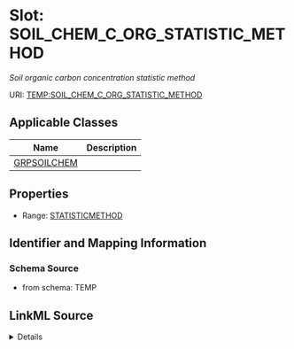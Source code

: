 # Slot: SOIL_CHEM_C_ORG_STATISTIC_METHOD
_Soil organic carbon concentration statistic method_


URI: [TEMP:SOIL_CHEM_C_ORG_STATISTIC_METHOD](https://example.org/TEMP/SOIL_CHEM_C_ORG_STATISTIC_METHOD)



<!-- no inheritance hierarchy -->




## Applicable Classes

| Name | Description |
| --- | --- |
[GRPSOILCHEM](GRPSOILCHEM.md) | 






## Properties

* Range: [STATISTICMETHOD](STATISTICMETHOD.md)







## Identifier and Mapping Information







### Schema Source


* from schema: TEMP




## LinkML Source

<details>
```yaml
name: SOIL_CHEM_C_ORG_STATISTIC_METHOD
description: Soil organic carbon concentration statistic method
from_schema: TEMP
rank: 1000
alias: SOIL_CHEM_C_ORG_STATISTIC_METHOD
domain_of:
- GRP_SOIL_CHEM
range: STATISTIC_METHOD

```
</details>
